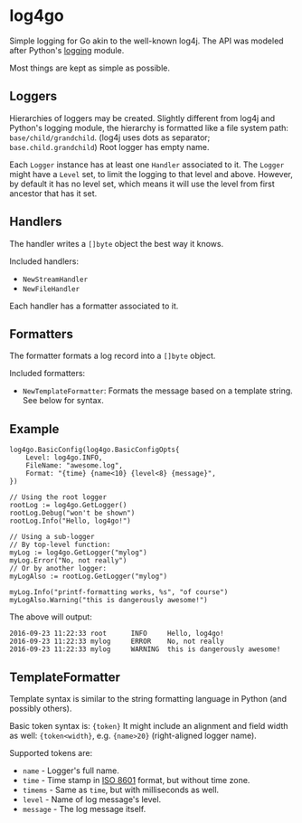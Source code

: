# log4go #

Simple logging for Go akin to the well-known log4j.
The API was modeled after Python's [logging](https://docs.python.org/3/library/logging.html) module.

Most things are kept as simple as possible.

## Loggers ##

Hierarchies of loggers may be created. Slightly different from log4j and Python's logging module, the hierarchy is formatted like a file system path: `base/child/grandchild`. (log4j uses dots as separator; `base.child.grandchild`) Root logger has empty name.

Each `Logger` instance has at least one `Handler` associated to it.
The `Logger` might have a `Level` set, to limit the logging to that level and above. However, by default it has no level set, which means it will use the level from first ancestor that has it set.

## Handlers ##

The handler writes a `[]byte` object the best way it knows.

Included handlers:

* `NewStreamHandler`
* `NewFileHandler`

Each handler has a formatter associated to it.

## Formatters ##

The formatter formats a log record into a `[]byte` object.

Included formatters:

* `NewTemplateFormatter`: Formats the message based on a template string. See below for syntax.



## Example ##

```
log4go.BasicConfig(log4go.BasicConfigOpts{
    Level: log4go.INFO,
    FileName: "awesome.log",
    Format: "{time} {name<10} {level<8} {message}",
})

// Using the root logger
rootLog := log4go.GetLogger()
rootLog.Debug("won't be shown")
rootLog.Info("Hello, log4go!")

// Using a sub-logger
// By top-level function:
myLog := log4go.GetLogger("mylog")
myLog.Error("No, not really")
// Or by another logger:
myLogAlso := rootLog.GetLogger("mylog")

myLog.Info("printf-formatting works, %s", "of course")
myLogAlso.Warning("this is dangerously awesome!")
```

The above will output:
```
2016-09-23 11:22:33 root      INFO     Hello, log4go!
2016-09-23 11:22:33 mylog     ERROR    No, not really
2016-09-23 11:22:33 mylog     WARNING  this is dangerously awesome!
```

## TemplateFormatter ##

Template syntax is similar to the string formatting language in Python (and possibly others).

Basic token syntax is: `{token}`
It might include an alignment and field width as well: `{token<width}`, e.g. `{name>20}` (right-aligned logger name).

Supported tokens are:

* `name` - Logger's full name.
* `time` - Time stamp in [ISO 8601](https://en.wikipedia.org/wiki/ISO_8601) format, but without time zone.
* `timems` - Same as `time`, but with milliseconds as well.
* `level` - Name of log message's level.
* `message` - The log message itself.